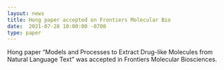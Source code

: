 ```yaml
---
layout: news
title: Hong paper accepted on Frontiers Molecular Bio   
date:  2021-07-28 10:00:00 -0700
type: paper
---
```


Hong paper “Models and Processes to Extract Drug-like Molecules from Natural Language Text” was accepted in Frontiers Molecular Biosciences.
